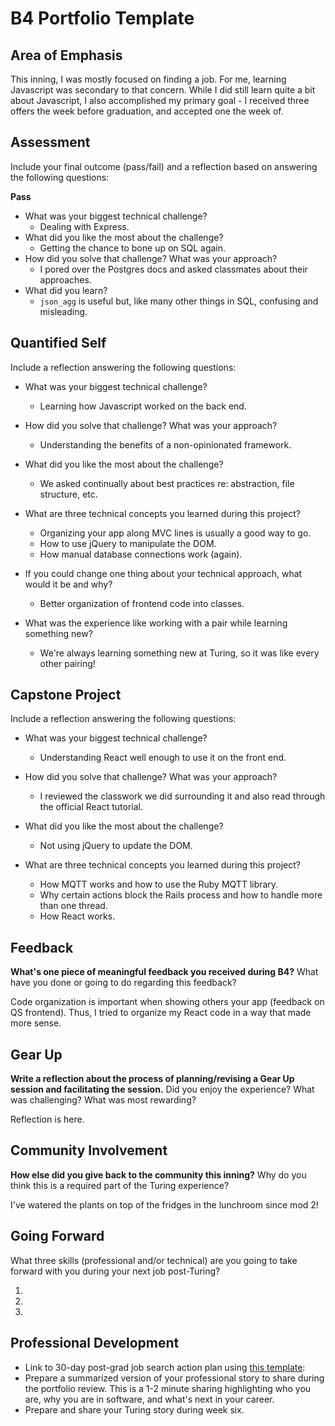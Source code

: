 # B4 Portfolio Template

## Area of Emphasis

This inning, I was mostly focused on finding a job. For me, learning Javascript was secondary to that concern. While I did still learn quite a bit about Javascript, I also accomplished my primary goal - I received three offers the week before graduation, and accepted one the week of.

## Assessment

Include your final outcome (pass/fail) and a reflection based on answering the following questions:  

**Pass**

* What was your biggest technical challenge?  
  - Dealing with Express.
* What did you like the most about the challenge?
  - Getting the chance to bone up on SQL again.
* How did you solve that challenge? What was your approach?
  - I pored over the Postgres docs and asked classmates about their approaches.
* What did you learn?
  - `json_agg` is useful but, like many other things in SQL, confusing and misleading.
  
## Quantified Self

Include a reflection answering the following questions:

* What was your biggest technical challenge?  
  - Learning how Javascript worked on the back end.

* How did you solve that challenge? What was your approach?  
  - Understanding the benefits of a non-opinionated framework.

* What did you like the most about the challenge?
  - We asked continually about best practices re: abstraction, file structure, etc.

* What are three technical concepts you learned during this project?
  - Organizing your app along MVC lines is usually a good way to go.
  - How to use jQuery to manipulate the DOM.
  - How manual database connections work (again).
  
* If you could change one thing about your technical approach, what would it be and why?
  - Better organization of frontend code into classes.

* What was the experience like working with a pair while learning something new?
  - We're always learning something new at Turing, so it was like every other pairing!

## Capstone Project

Include a reflection answering the following questions:

* What was your biggest technical challenge?
  - Understanding React well enough to use it on the front end.

* How did you solve that challenge? What was your approach?
  - I reviewed the classwork we did surrounding it and also read through the official React tutorial.
  
* What did you like the most about the challenge?
  - Not using jQuery to update the DOM.

* What are three technical concepts you learned during this project?
  - How MQTT works and how to use the Ruby MQTT library.
  - Why certain actions block the Rails process and how to handle more than one thread.
  - How React works.

## Feedback

**What's one piece of meaningful feedback you received during B4?** What have you done or going to do regarding this feedback?  

Code organization is important when showing others your app (feedback on QS frontend). Thus, I tried to organize my React code in a way that made more sense.

## Gear Up

**Write a reflection about the process of planning/revising a Gear Up session and facilitating the session.** Did you enjoy the experience? What was challenging? What was most rewarding?  

Reflection is here.

## Community Involvement

**How else did you give back to the community this inning?** Why do you think this is a required part of the Turing experience?

I've watered the plants on top of the fridges in the lunchroom since mod 2!

## Going Forward

What three skills (professional and/or technical) are you going to take forward with you during your next job post-Turing?

1.
2.
3.

## Professional Development

* Link to 30-day post-grad job search action plan using [this template](https://github.com/turingschool/career-development-curriculum/blob/master/module_four/post_grad_plan.md): 
* Prepare a summarized version of your professional story to share during the portfolio review. This is a 1-2 minute sharing highlighting who you are, why you are in software, and what's next in your career.
* Prepare and share your Turing story during week six.
